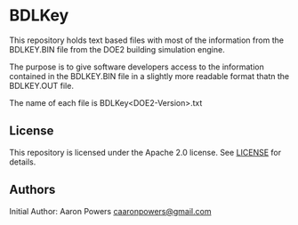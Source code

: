 # BDLKey
This repository holds text based files with most of the information from the BDLKEY.BIN file from the DOE2 building simulation engine.

The purpose is to give software developers access to the information contained in the BDLKEY.BIN file in a slightly more readable format thatn the BDLKEY.OUT file.

The name of each file is BDLKey\<DOE2-Version\>.txt

## License

This repository is licensed under the Apache 2.0 license.  See [LICENSE](LICENSE.md) for details.

## Authors

Initial Author: Aaron Powers <caaronpowers@gmail.com>
